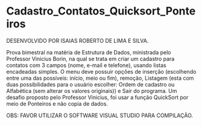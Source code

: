 # Cadastro_Contatos_Quicksort_Ponteiros

DESENVOLVIDO POR ISAIAS ROBERTO DE LIMA E SILVA.

Prova bimestral na matéria de Estrutura de Dados, ministrada pelo Professor Vinicius Borin, na qual se trata em criar um cadastro para contatos com 3 campos (nome, e-mail e telefone), usando listas encadeadas simples. O menu deve possuir opções de inserção (escolhendo entre uma das possíveis: início, meio ou fim), remoção, Listagem (esta com duas possibilidades para o usuário escolher: Ordem de cadastro ou Alfabética (sem alterar os valores originais)) e Sair do programa. Um desafio proposto pelo Professor Vinicius, foi usar a função QuickSort por meio de Ponteiros e não copia de dados.

OBS: FAVOR UTILIZAR O SOFTWARE VISUAL STUDIO PARA COMPILAÇÃO.
